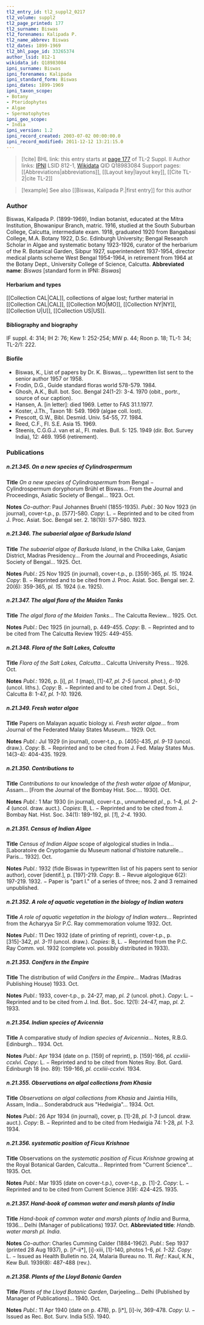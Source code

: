 ```yaml
---
tl2_entry_id: tl2_suppl2_0217
tl2_volume: suppl2
tl2_page_printed: 177
tl2_surname: Biswas
tl2_forenames: Kalipada P.
tl2_name_abbrev: Biswas
tl2_dates: 1899-1969
tl2_bhl_page_id: 33265374
author_lsid: 812-1
wikidata_id: Q18983084
ipni_surname: Biswas
ipni_forenames: Kalipada
ipni_standard_form: Biswas
ipni_dates: 1899-1969
ipni_taxon_scope: 
- Botany
- Pteridophytes
- Algae
- Spermatophytes
ipni_geo_scope: 
- India
ipni_version: 1.2
ipni_record_created: 2003-07-02 00:00:00.0
ipni_record_modified: 2011-12-12 13:21:15.0
---
```


> [!cite] BHL link: this entry starts at [page 177](https://www.biodiversitylibrary.org/page/33265374) of TL-2 Suppl. II
> Author links: [IPNI](https://www.ipni.org/a/812-1) LSID 812-1, [Wikidata](https://www.wikidata.org/wiki/Q18983084) QID Q18983084
> Support pages: [[Abbreviations|abbreviations]], [[Layout key|layout key]], [[Cite TL-2|cite TL-2]]

> [!example] See also [[Biswas, Kalipada P.|first entry]] for this author

### Author

Biswas, Kalipada P. (1899-1969), Indian botanist, educated at the Mitra Institution, Bhowanipur Branch, matric. 1916, studied at the South Suburban College, Calcutta, intermediate exam. 1918, graduated 1920 from Bangabasi College, M.A. Botany 1922, D.Sc. Edinburgh University; Bengal Research Scholar in Algae and systematic botany 1923-1926, curator of the herbarium of the R. Botanical Garden, Sibpur 1927, superintendent 1937-1954, director medical plants scheme West Bengal 1954-1964, in retirement from 1964 at the Botany Dept., University College of Science, Calcutta. 
**Abbreviated name**: *Biswas* \[standard form in IPNI: *Biswas*\]

#### Herbarium and types

[[Collection CAL|CAL]], collections of algae lost; further material in [[Collection CAL|CAL]], [[Collection MO|MO]], [[Collection NY|NY]], [[Collection U|U]], [[Collection US|US]].

#### Bibliography and biography

IF suppl. 4: 314; IH 2: 76; Kew 1: 252-254; MW p. 44; Roon p. 18; TL-1: 34; TL-2/1: 222.

#### Biofile

- Biswas, K., List of papers by Dr. K. Biswas,... typewritten list sent to the senior author 1957 or 1958.
- Frodin, D.G., Guide standard floras world 578-579. 1984.
- Ghosh, A.K., Bull. bot. Soc. Bengal 24(1-2): 3-4. 1970 (obit., portr., source of our caption).
- Hansen, A. \[in letter\]: died 1969. Letter to FAS 31.1.1977.
- Koster, J.Th., Taxon 18: 549. 1969 (algae coll. lost).
- Prescott, G.W., Bibl. Desmid. Univ. 54-55, 77. 1984.
- Reed, C.F., Fl. S.E. Asia 15. 1969.
- Steenis, C.G.G.J. van et al., Fl. males. Bull. 5: 125. 1949 (dir. Bot. Survey India), 12: 469. 1956 (retirement).

### Publications

##### n.21.345. On a new species of Cylindrospermum

**Title**
*On a new species of Cylindrospermum* from Bengal − Cylindrospermum doryphorum Brühl et Biswas... From the Journal and Proceedings, Asiatic Society of Bengal... 1923. Oct.

**Notes**
*Co-author*: Paul Johannes Bruehl (1855-1935).
*Publ*.: 30 Nov 1923 (in journal), cover-t.p., p. \[577\]-580. *Copy*: L. − Reprinted and to be cited from J. Proc. Asiat. Soc. Bengal ser. 2. 18(10): 577-580. 1923.

##### n.21.346. The subaerial algae of Barkuda Island

**Title**
*The subaerial algae of Barkuda Island*, in the Chilka Lake, Ganjam District, Madras Presidency... From the Journal and Proceedings, Asiatic Society of Bengal... 1925. Oct.

**Notes**
*Publ*.: 25 Nov 1925 (in journal), cover-t.p., p. \[359\]-365, *pl. 15.* 1924. *Copy*: B. − Reprinted and to be cited from J. Proc. Asiat. Soc. Bengal ser. 2. 20(6): 359-365, *pl. 15.* 1924 (i.e. 1925).

##### n.21.347. The algal flora of the Maiden Tanks

**Title**
*The algal flora of the Maiden Tanks*... The Calcutta Review... 1925. Oct.

**Notes**
*Publ*.: Dec 1925 (in journal), p. 449-455. *Copy*: B. − Reprinted and to be cited from The Calcutta Review 1925: 449-455.

##### n.21.348. Flora of the Salt Lakes, Calcutta

**Title**
*Flora of the Salt Lakes, Calcutta*... Calcutta University Press... 1926. Oct.

**Notes**
*Publ*.: 1926, p. \[i\], *pl. 1* (map), \[1\]-47, *pl. 2-5* (uncol. phot.), *6-10* (uncol. liths.). *Copy*: B. − Reprinted and to be cited from J. Dept. Sci., Calcutta 8: 1-47, *pl. 1-10.* 1926.

##### n.21.349. Fresh water algae

**Title**
Papers on Malayan aquatic biology xi. *Fresh water algae*... from Journal of the Federated Malay States Museum... 1929. Oct.

**Notes**
*Publ*.: Jul 1929 (in journal), cover-t.p., p. \[405\]-435, *pl. 9-13* (uncol. draw.). *Copy*: B. − Reprinted and to be cited from J. Fed. Malay States Mus. 14(3-4): 404-435. 1929.

##### n.21.350. Contributions to

**Title**
*Contributions to* our knowledge of *the fresh water algae of Manipur*, Assam... \[From the Journal of the Bombay Hist. Soc.... 1930\]. Oct.

**Notes**
*Publ*.: 1 Mar 1930 (in journal), cover-t.p., unnumbered *pl*., p. 1-4, *pl. 2-4* (uncol. draw. auct.).
*Copies*: B, L. − Reprinted and to be cited from J. Bombay Nat. Hist. Soc. 34(1): 189-192, pl. \[*1*\], *2-4*. 1930.

##### n.21.351. Census of Indian Algae

**Title**
*Census of Indian Algae* scope of algological studies in India... \[Laboratoire de Cryptogamie du Museum national d'histoire naturelle... Paris... 1932\]. Oct.

**Notes**
*Publ*.: 1932 (fide Biswas in typewritten list of his papers sent to senior author), cover \[identif.\], p. \[197\]-219. *Copy*: B. − Revue algologique 6(2): 197-219. 1932. − Paper is "part I." of a series of three; nos. 2 and 3 remained unpublished.

##### n.21.352. A role of aquatic vegetation in the biology of Indian waters

**Title**
*A role of aquatic vegetation in the biology of Indian waters*... Reprinted from the Acharyya Sir P.C. Ray commemoration volume 1932. Oct.

**Notes**
*Publ*.: 11 Dec 1932 (date of printing of reprint), cover-t.p., p. \[315\]-342, *pl. 3-11* (uncol. draw.).
*Copies*: B, L. − Reprinted from the P.C. Ray Comm. vol. 1932 (complete vol. possibly distributed in 1933).

##### n.21.353. Conifers in the Empire

**Title**
The distribution of wild *Conifers in the Empire*... Madras (Madras Publishing House) 1933. Oct.

**Notes**
*Publ*.: 1933, cover-t.p., p. 24-27, map, *pl. 2* (uncol. phot.). *Copy*: L. − Reprinted and to be cited from J. Ind. Bot.. Soc. 12(1): 24-47, map, *pl. 2.* 1933.

##### n.21.354. Indian species of Avicennia

**Title**
A comparative study of *Indian species of Avicennia*... Notes, R.B.G. Edinburgh... 1934. Oct.

**Notes**
*Publ*.: Apr 1934 (date on p. \[159\] of reprint), p. \[159\]-166, *pl. ccxliii-ccxlvi. Copy*: L. − Reprinted and to be cited from Notes Roy. Bot. Gard. Edinburgh 18 (no. 89): 159-166, *pl. ccxliii-ccxlvi.* 1934.

##### n.21.355. Observations on algal collections from Khasia

**Title**
*Observations on algal collections from Khasia* and Jaintia Hills, Assam, India... Sonderabdruck aus "Hedwigia"... 1934. Oct.

**Notes**
*Publ*.: 26 Apr 1934 (in journal), cover, p. \[1\]-28, *pl. 1-3* (uncol. draw. auct.). *Copy*: B. − Reprinted and to be cited from Hedwigia 74: 1-28, *pl. 1-3.* 1934.

##### n.21.356. systematic position of Ficus Krishnae

**Title**
Observations on the *systematic position of Ficus Krishnae* growing at the Royal Botanical Garden, Calcutta... Reprinted from "Current Science"... 1935. Oct.

**Notes**
*Publ*.: Mar 1935 (date on cover-t.p.), cover-t.p., p. \[1\]-2. *Copy*: L. − Reprinted and to be cited from Current Science 3(9): 424-425. 1935.

##### n.21.357. Hand-book of common water and marsh plants of India

**Title**
*Hand-book of common water and marsh plants of India* and Burma, 1936... Delhi (Manager of publications) 1937. Oct.
**Abbreviated title**: *Handb. water marsh pl. India*.

**Notes**
*Co-author*: Charles Cumming Calder (1884-1962).
*Publ*.: Sep 1937 (printed 28 Aug 1937), p. \[i\*-ii\*\], \[i\]-xiii, \[1\]-140, photos 1-6, *pl. 1-32.* *Copy*: L. − Issued as Health Bulletin no. 24, Malaria Bureau no. 11.
*Ref*.: Kaul, K.N., Kew Bull. 1939(8): 487-488 (rev.).

##### n.21.358. Plants of the Lloyd Botanic Garden

**Title**
*Plants of the Lloyd Botanic Garden*, Darjeeling... Delhi (Published by Manager of Publications)... 1940. Oct.

**Notes**
*Publ*.: 11 Apr 1940 (date on p. 478), p. \[i\*\], \[i\]-iv, 369-478. *Copy*: U. − Issued as Rec. Bot. Surv. India 5(5). 1940.

